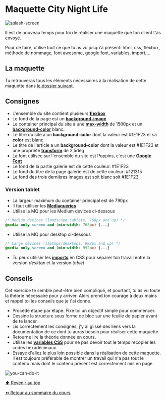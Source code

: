 <!-- omit in toc -->
# Maquette City Night Life

![splash-screen](./img/citynight/splash.png)

Il est de nouveau temps pour toi de réaliser une maquette que ton client t'as envoyé.

Pour ce faire, utilise tout ce que tu as vu jusqu'à présent: html, css, flexbox, méthode de nommage, font awesome, google font, variables, import,...

## La maquette

Tu retrouveras tous les éléments nécessaires à la réalisation de cette maquette dans [le dossier suivant](https://drive.google.com/drive/folders/1BrBLKJwIF9wvsKgQ5brmJexUETOmMQ8e?usp=sharing).

## Consignes

- L'ensemble du site contient plusieurs **[flexbox](https://www.w3schools.com/css/css3_flexbox.asp)**
- Le fond de la page est un **[background-image](https://www.w3schools.com/css/css_background_image.asp)**
- Le container principal du site à une **[max-width](https://www.w3schools.com/cssref/pr_dim_max-width.asp)** de 1500px et un **[background-color](https://www.w3schools.com/cssref/pr_background-color.asp)** blanc.
- Le titre du site a un **background-color** dont la valeur est #1E1F23 et sa **color** est blanc.
- Le titre de l'article a un **background-color** dont la valeur est #1E1F23 et une propriété **[transform](https://www.w3schools.com/cssref/css3_pr_transform.asp)** de 2,5deg
- La font utilisée sur l'ensemble du site est Poppins, c'est une **[Google Font](https://fonts.google.com/)**
- Le fond de la partie galerie est de cette couleur: #1E1F23
- Le fond du titre de la page galerie est de cette couleur: #121315
- Le fond des trois dernières images est soit blanc soit #1E1F23

### Version tablet

- La largeur maximum du container principal est de 790px
- Il faut utiliser les **[Mediaqueries](https://www.w3schools.com/css/css_rwd_mediaqueries.asp)**
- Utilise la MQ pour les Medium devices ci-dessous

```css
/* Medium devices (landscape tablets, 768px and up) */
@media only screen and (min-width: 768px) {...}
```

- Utilise la MQ pour desktop ci-dessous

```css
/* Large devices (laptops/desktops, 992px and up) */
@media only screen and (min-width: 992px) {...}
```

- Tu peux utiliser les **[imports](https://www.w3schools.com/cssref/pr_import_rule.asp)** en CSS pour séparer ton travail entre la version *desktop* et la version *tablet*

## Conseils

Cet exercice te semble peut-être bien compliqué, et pourtant, tu as vu toute la théorie nécessaire pour y arriver. Alors prend ton courage à deux mains et rappel toi les conseils que je t'ai donné.

- Procède étape par étape. Fixe toi un objectif simple pour commencer.
- Dessine la structure sous forme de bloc sur une feuille de papier avant de te lancer.
- Lis correctement les consignes, j'y ai glissé des liens vers la documentation de ce dont tu auras besoin pour réaliser cette maquette.
- Retourne lire la théorie donnée en cours.
- Utilise les **[variables CSS](https://www.w3schools.com/css/css3_variables.asp)** pour ne pas devoir tout le temps recopier les codes hexadécimaux
- Essaye d'allez le plus loin possible dans la réalisation de cette maquette. Il est toujours préférable de montrer un travail qui n'a pas tout le contenu mais dont le contenu présent est correctement mis en page.

![you-can-do-it](./img/citynight/you-can-do-it.gif)

[:arrow_up: Revenir au top](#table-des-matières)

[:rewind: Retour au sommaire du cours](./README.md#table-des-matières)
